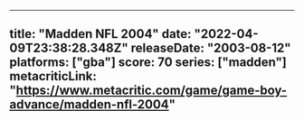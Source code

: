 
---
title: "Madden NFL 2004"
date: "2022-04-09T23:38:28.348Z"
releaseDate: "2003-08-12"
platforms: ["gba"]
score: 70
series: ["madden"]
metacriticLink: "https://www.metacritic.com/game/game-boy-advance/madden-nfl-2004"
---
